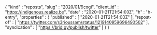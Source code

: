 {
  "kind" : "reposts",
  "slug" : "2020/01/9cogi",
  "client_id" : "https://indigenous.realize.be",
  "date" : "2020-01-21T21:54:00Z",
  "h" : "h-entry",
  "properties" : {
    "published" : [ "2020-01-21T21:54:00Z" ],
    "repost-of" : [ "https://twitter.com/s3rioussam/status/1219140959696490502" ],
    "syndication" : [ "https://brid.gy/publish/twitter" ]
  }
}
